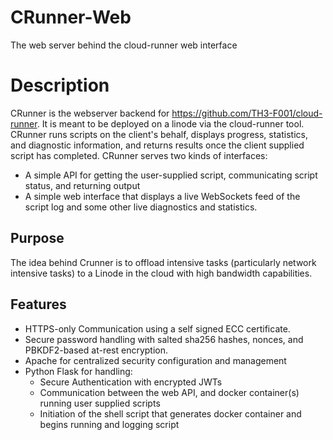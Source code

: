 # CRunner-Web
The web server behind the cloud-runner web interface

# Description
CRunner is the webserver backend for https://github.com/TH3-F001/cloud-runner. It is meant to be deployed on a linode via the cloud-runner tool.
CRunner runs scripts on the client's behalf, displays progress, statistics, and diagnostic information, and returns results once the client supplied script has completed.
CRunner serves two kinds of interfaces:
- A simple API for getting the user-supplied script, communicating script status, and returning output
- A simple web interface that displays a live WebSockets feed of the script log and some other live diagnostics and statistics. 

## Purpose
The idea behind Crunner is to offload intensive tasks (particularly network intensive tasks) to a Linode in the cloud with high bandwidth capabilities.



## Features 
- HTTPS-only Communication using a self signed ECC certificate.
- Secure password handling with salted sha256 hashes, nonces, and PBKDF2-based at-rest encryption.
- Apache for centralized security configuration and management
- Python Flask for handling:
  - Secure Authentication with encrypted JWTs
  - Communication between the web API, and docker container(s) running user supplied scripts
  - Initiation of the shell script that generates docker container and begins running and logging script
